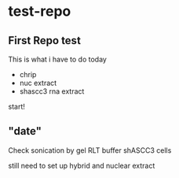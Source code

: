 # test-repo
## First Repo test
This is what i have to do today
* chrip
* nuc extract
* shascc3 rna extract

start!
## "date"
Check sonication by gel
RLT buffer shASCC3 cells

still need to set up hybrid and nuclear extract
